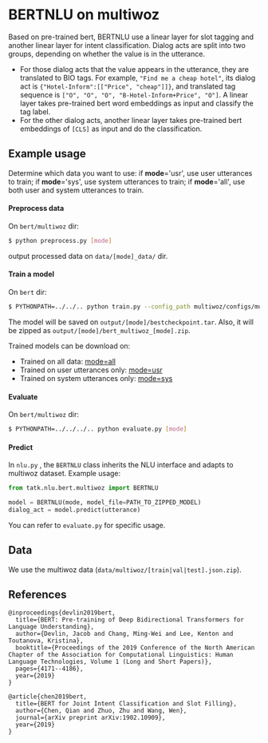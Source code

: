 # BERTNLU on multiwoz

Based on pre-trained bert, BERTNLU use a linear layer for slot tagging and another linear layer for intent classification. Dialog acts are split into two groups, depending on whether the value is in the utterance. 

- For those dialog acts that the value appears in the utterance, they are translated to BIO tags. For example, `"Find me a cheap hotel"`, its dialog act is `{"Hotel-Inform":[["Price", "cheap"]]}`, and translated tag sequence is `["O", "O", "O", "B-Hotel-Inform+Price", "O"]`. A linear layer takes pre-trained bert word embeddings as input and classify the tag label.
- For the other dialog acts, another linear layer takes pre-trained bert embeddings of `[CLS]` as input and do the classification.

## Example usage

Determine which data you want to use: if **mode**='usr', use user utterances to train; if **mode**='sys', use system utterances to train; if **mode**='all', use both user and system utterances to train.

#### Preprocess data

On `bert/multiwoz` dir:

```sh
$ python preprocess.py [mode]
```

output processed data on `data/[mode]_data/` dir.

#### Train a model

On `bert` dir:

```sh
$ PYTHONPATH=../../.. python train.py --config_path multiwoz/configs/multiwoz_[mode].json
```

The model will be saved on `output/[mode]/bestcheckpoint.tar`. Also, it will be zipped as `output/[mode]/bert_multiwoz_[mode].zip`. 

Trained models can be download on: 

- Trained on all data: [mode=all](https://tatk-data.s3-ap-northeast-1.amazonaws.com/bert_multiwoz_all.zip)
- Trained on user utterances only: [mode=usr](https://tatk-data.s3-ap-northeast-1.amazonaws.com/bert_multiwoz_usr.zip)
- Trained on system utterances only: [mode=sys](https://tatk-data.s3-ap-northeast-1.amazonaws.com/bert_multiwoz_usr.zip)

#### Evaluate

On `bert/multiwoz` dir:

```sh
$ PYTHONPATH=../../../.. python evaluate.py [mode]
```

#### Predict

In `nlu.py` , the `BERTNLU` class inherits the NLU interface and adapts to multiwoz dataset. Example usage:

```python
from tatk.nlu.bert.multiwoz import BERTNLU

model = BERTNLU(mode, model_file=PATH_TO_ZIPPED_MODEL)
dialog_act = model.predict(utterance)
```

You can refer to `evaluate.py` for specific usage.

## Data

We use the multiwoz data (`data/multiwoz/[train|val|test].json.zip`).

## References

```
@inproceedings{devlin2019bert,
  title={BERT: Pre-training of Deep Bidirectional Transformers for Language Understanding},
  author={Devlin, Jacob and Chang, Ming-Wei and Lee, Kenton and Toutanova, Kristina},
  booktitle={Proceedings of the 2019 Conference of the North American Chapter of the Association for Computational Linguistics: Human Language Technologies, Volume 1 (Long and Short Papers)},
  pages={4171--4186},
  year={2019}
}

@article{chen2019bert,
  title={BERT for Joint Intent Classification and Slot Filling},
  author={Chen, Qian and Zhuo, Zhu and Wang, Wen},
  journal={arXiv preprint arXiv:1902.10909},
  year={2019}
}
```

